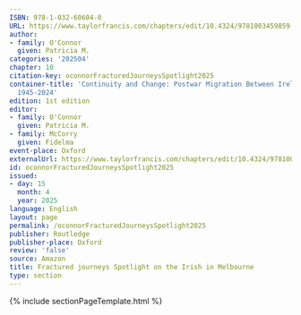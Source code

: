 ```yaml
---
ISBN: 978-1-032-60604-0
URL: https://www.taylorfrancis.com/chapters/edit/10.4324/9781003459859-12/fractured-journeys-patricia-connor
author:
- family: O'Connor
  given: Patricia M.
categories: '202504'
chapter: 10
citation-key: oconnorFracturedJourneysSpotlight2025
container-title: 'Continuity and Change: Postwar Migration Between Ireland and Australia
  1945-2024'
edition: 1st edition
editor:
- family: O'Connor
  given: Patricia M.
- family: McCorry
  given: Fidelma
event-place: Oxford
externalUrl: https://www.taylorfrancis.com/chapters/edit/10.4324/9781003459859-12/fractured-journeys-patricia-connor
id: oconnorFracturedJourneysSpotlight2025
issued:
- day: 15
  month: 4
  year: 2025
language: English
layout: page
permalink: /oconnorFracturedJourneysSpotlight2025
publisher: Routledge
publisher-place: Oxford
review: 'false'
source: Amazon
title: Fractured journeys Spotlight on the Irish in Melbourne
type: section
---
```

{% include sectionPageTemplate.html %}